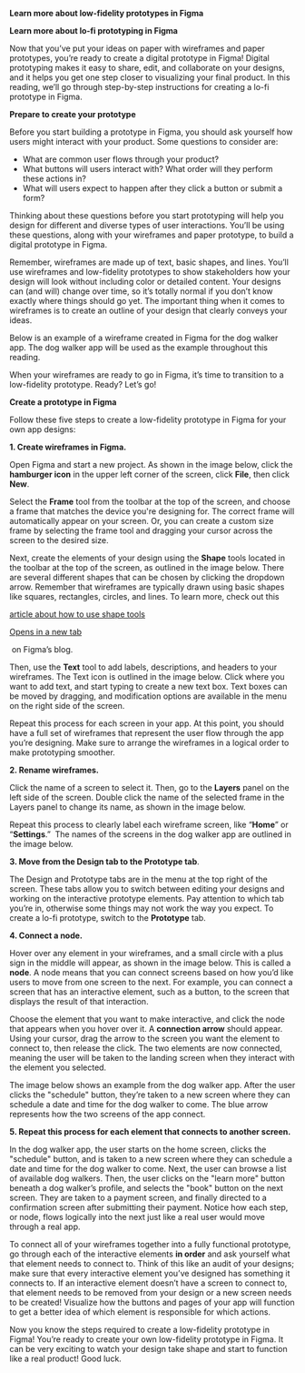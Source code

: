 **Learn more about low-fidelity prototypes in Figma**

  

**Learn more about lo-fi prototyping in Figma**

  

Now that you’ve put your ideas on paper with wireframes and paper prototypes, you’re ready to create a digital prototype in Figma! Digital prototyping makes it easy to share, edit, and collaborate on your designs, and it helps you get one step closer to visualizing your final product. In this reading, we’ll go through step-by-step instructions for creating a lo-fi prototype in Figma.

**Prepare to create your prototype**

Before you start building a prototype in Figma, you should ask yourself how users might interact with your product. Some questions to consider are:

- What are common user flows through your product? 
- What buttons will users interact with? What order will they perform these actions in? 
- What will users expect to happen after they click a button or submit a form?

Thinking about these questions before you start prototyping will help you design for different and diverse types of user interactions. You’ll be using these questions, along with your wireframes and paper prototype, to build a digital prototype in Figma. 

Remember, wireframes are made up of text, basic shapes, and lines. You’ll use wireframes and low-fidelity prototypes to show stakeholders how your design will look without including color or detailed content. Your designs can (and will) change over time, so it’s totally normal if you don’t know exactly where things should go yet. The important thing when it comes to wireframes is to create an outline of your design that clearly conveys your ideas.

Below is an example of a wireframe created in Figma for the dog walker app. The dog walker app will be used as the example throughout this reading. 

  

When your wireframes are ready to go in Figma, it’s time to transition to a low-fidelity prototype. Ready? Let’s go! 

**Create a prototype in Figma**

Follow these five steps to create a low-fidelity prototype in Figma for your own app designs:

**1. Create wireframes in Figma.** 

Open Figma and start a new project. As shown in the image below, click the **hamburger icon** in the upper left corner of the screen, click **File**, then click **New**. 

  

Select the **Frame** tool from the toolbar at the top of the screen, and choose a frame that matches the device you're designing for. The correct frame will automatically appear on your screen. Or, you can create a custom size frame by selecting the frame tool and dragging your cursor across the screen to the desired size. 

  

Next, create the elements of your design using the **Shape** tools located in the toolbar at the top of the screen, as outlined in the image below. There are several different shapes that can be chosen by clicking the dropdown arrow. Remember that wireframes are typically drawn using basic shapes like squares, rectangles, circles, and lines. To learn more, check out this 

[article about how to use shape tools](https://help.figma.com/hc/en-us/articles/360040450133-Using-Shape-Tools)

[Opens in a new tab](https://help.figma.com/hc/en-us/articles/360040450133-Using-Shape-Tools)

 on Figma’s blog.

  

Then, use the **Text** tool to add labels, descriptions, and headers to your wireframes. The Text icon is outlined in the image below. Click where you want to add text, and start typing to create a new text box. Text boxes can be moved by dragging, and modification options are available in the menu on the right side of the screen. 

  

Repeat this process for each screen in your app. At this point, you should have a full set of wireframes that represent the user flow through the app you’re designing. Make sure to arrange the wireframes in a logical order to make prototyping smoother. 

**2. Rename wireframes.**

Click the name of a screen to select it. Then, go to the **Layers** panel on the left side of the screen. Double click the name of the selected frame in the Layers panel to change its name, as shown in the image below.

  

Repeat this process to clearly label each wireframe screen, like “**Home**” or “**Settings**.”  The names of the screens in the dog walker app are outlined in the image below.

  

**3. Move from the Design tab to the Prototype tab**. 

The Design and Prototype tabs are in the menu at the top right of the screen. These tabs allow you to switch between editing your designs and working on the interactive prototype elements. Pay attention to which tab you’re in, otherwise some things may not work the way you expect. To create a lo-fi prototype, switch to the **Prototype** tab. 

**4. Connect a node.**

Hover over any element in your wireframes, and a small circle with a plus sign in the middle will appear, as shown in the image below. This is called a **node**. A node means that you can connect screens based on how you’d like users to move from one screen to the next. For example, you can connect a screen that has an interactive element, such as a button, to the screen that displays the result of that interaction.

  

Choose the element that you want to make interactive, and click the node that appears when you hover over it. A **connection arrow** should appear. Using your cursor, drag the arrow to the screen you want the element to connect to, then release the click. The two elements are now connected, meaning the user will be taken to the landing screen when they interact with the element you selected. 

The image below shows an example from the dog walker app. After the user clicks the "schedule" button, they’re taken to a new screen where they can schedule a date and time for the dog walker to come. The blue arrow represents how the two screens of the app connect.

  

**5. Repeat this process for each element that connects to another screen.**

In the dog walker app, the user starts on the home screen, clicks the "schedule" button, and is taken to a new screen where they can schedule a date and time for the dog walker to come. Next, the user can browse a list of available dog walkers. Then, the user clicks on the "learn more" button beneath a dog walker’s profile, and selects the "book" button on the next screen. They are taken to a payment screen, and finally directed to a confirmation screen after submitting their payment. Notice how each step, or node, flows logically into the next just like a real user would move through a real app.

  

To connect all of your wireframes together into a fully functional prototype, go through each of the interactive elements **in order** and ask yourself what that element needs to connect to. Think of this like an audit of your designs; make sure that every interactive element you’ve designed has something it connects to. If an interactive element doesn’t have a screen to connect to, that element needs to be removed from your design or a new screen needs to be created! Visualize how the buttons and pages of your app will function to get a better idea of which element is responsible for which actions. 

Now you know the steps required to create a low-fidelity prototype in Figma! You’re ready to create your own low-fidelity prototype in Figma. It can be very exciting to watch your design take shape and start to function like a real product! Good luck.